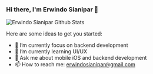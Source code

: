 ### Hi there, I'm Erwindo Sianipar 👋

![Erwindo Sianipar Github Stats](https://github-readme-stats.vercel.app/api?username=erwindosianipar&show_icons=true)

Here are some ideas to get you started:

- 🔭 I’m currently focus on backend development
- 🌱 I’m currently learning UI/UX
- 💬 Ask me about mobile iOS and backend development
- 📫 How to reach me: erwindosianipar@gmail.com
